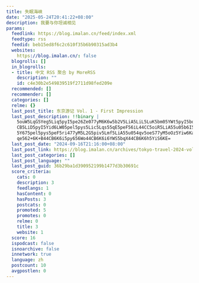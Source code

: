 ```yaml
---
title: 失眠海峡
date: "2025-05-24T20:41:22+08:00"
description: 我要与你坦诚相见
params:
  feedlink: https://blog.imalan.cn/feed/index.xml
  feedtype: rss
  feedid: beb15ed8f6c2c610f35b6b90315ad3b4
  websites:
    https://blog.imalan.cn/: false
  blogrolls: []
  in_blogrolls:
  - title: 中文 RSS 聚合 by MoreRSS
    description: ""
    id: c4e30b2e549839519f2711d98fed209e
  recommended: []
  recommender: []
  categories: []
  relme: {}
  last_post_title: 东京游记 Vol. 1 - First Impression
  last_post_description: !!binary |
    5ouW5LqG5Yeg5Liq5pyI5pe26Ze077yM6K6w5b2V5LiA5LiL5LuK5bm05YWt5pyI5bqV44
    CB5LiD5pyI5Yid6LW05pel5pys5Lic5Lqs55qE5peF56iL44CC5oiR5LiA55u05b6I5oOz
    5Y675pel5pys5peF5ri477yM5L2G5piv5Lmf5LiA55u054qv5oeS77yM5oOz5Yiw6KaB5Y
    qe562+6K+B44CB6K6i5py656Wo44CB6K6i6YWS5bqX44CB6K6h5YiS6KE=
  last_post_date: "2024-09-16T21:16:00+08:00"
  last_post_link: https://blog.imalan.cn/archives/tokyo-travel-2024-vol.1/
  last_post_categories: []
  last_post_language: ""
  last_post_guid: 36b29ba1d390952199b1477d3b30691c
  score_criteria:
    cats: 0
    description: 3
    feedlangs: 1
    hasContent: 0
    hasPosts: 3
    postcats: 0
    promoted: 5
    promotes: 0
    relme: 0
    title: 3
    website: 1
  score: 16
  ispodcast: false
  isnoarchive: false
  innetwork: true
  language: zh
  postcount: 10
  avgpostlen: 0
---
```

